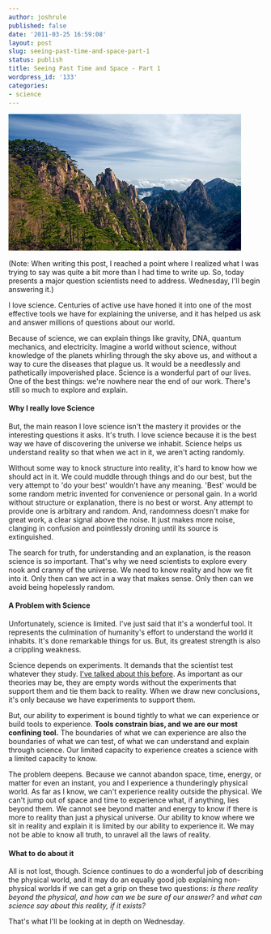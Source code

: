 ```yaml
---
author: joshrule
published: false
date: '2011-03-25 16:59:08'
layout: post
slug: seeing-past-time-and-space-part-1
status: publish
title: Seeing Past Time and Space - Part 1
wordpress_id: '133'
categories:
- science
---
```


![Is this all there is? - photo by Chi King on flickr.com][1]

(Note: When writing this post, I reached a point where I realized what I was
trying to say was quite a bit more than I had time to write up. So, today
presents a major question scientists need to address. Wednesday, I'll begin
answering it.)

I love science. Centuries of active use have honed it into one of the most
effective tools we have for explaining the universe, and it has helped us ask
and answer millions of questions about our world.

Because of science, we can explain things like gravity, DNA, quantum
mechanics, and electricity. Imagine a world without science, without knowledge
of the planets whirling through the sky above us, and without a way to cure
the diseases that plague us. It would be a needlessly and pathetically
impoverished place. Science is a wonderful part of our lives. One of the best
things: we're nowhere near the end of our work. There's still so much to
explore and explain.

#### Why I really love Science

But, the main reason I love science isn't the mastery it provides or the
interesting questions it asks. It's truth. I love science because it is the
best way we have of discovering the universe we inhabit. Science helps us
understand reality so that when we act in it, we aren't acting randomly.

Without some way to knock structure into reality, it's hard to know how we
should act in it. We could muddle through things and do our best, but the very
attempt to 'do your best' wouldn't have any meaning. 'Best' would be some
random metric invented for convenience or personal gain. In a world without
structure or explanation, there is no best or worst. Any attempt to provide
one is arbitrary and random. And, randomness doesn't make for great work, a
clear signal above the noise. It just makes more noise, clanging in confusion
and pointlessly droning until its source is extinguished.

The search for truth, for understanding and an explanation, is the reason
science is so important. That's why we need scientists to explore every nook
and cranny of the universe. We need to know reality and how we fit into it.
Only then can we act in a way that makes sense. Only then can we avoid being
hopelessly random.

#### A Problem with Science

Unfortunately, science is limited. I've just said that it's a wonderful tool.
It represents the culmination of humanity's effort to understand the world it
inhabits. It's done remarkable things for us. But, its greatest strength is
also a crippling weakness.

Science depends on experiments. It demands that the scientist test whatever
they study. [I've talked about this before][2]. As important as our theories
may be, they are empty words without the experiments that support them and tie
them back to reality. When we draw new conclusions, it's only because we have
experiments to support them.

But, our ability to experiment is bound tightly to what we can experience or
build tools to experience. **Tools constrain bias, and we are our most
confining tool.** The boundaries of what we can experience are also the
boundaries of what we can test, of what we can understand and explain through
science. Our limited capacity to experience creates a science with a limited
capacity to know.

The problem deepens. Because we cannot abandon space, time, energy, or matter
for even an instant, you and I experience a thunderingly physical world. As
far as I know, we can't experience reality outside the physical. We can't jump
out of space and time to experience what, if anything, lies beyond them. We
cannot see beyond matter and energy to know if there is more to reality than
just a physical universe. Our ability to know where we sit in reality and
explain it is limited by our ability to experience it. We may not be able to
know all truth, to unravel all the laws of reality.

#### What to do about it

All is not lost, though. Science continues to do a wonderful job of describing
the physical world, and it may do an equally good job explaining non-physical
worlds if we can get a grip on these two questions: _is there reality beyond
the physical, and how can we be sure of our answer?_ and _what can science say
about this reality, if it exists?_

That's what I'll be looking at in depth on Wednesday.

[1]: /a/2011-03-25-seeing-past-time-and-space-part-1/mountain-side.png (Is this all there is? - photo by Chi King on flickr.com)
[2]: http://joshrule.com/blog/beeswax-brain-power-and-black-swans-the-scientific-method-explained/ (WOTS - Beeswax, Brain Power, and Black Swans: The Scientific Method Explained)
